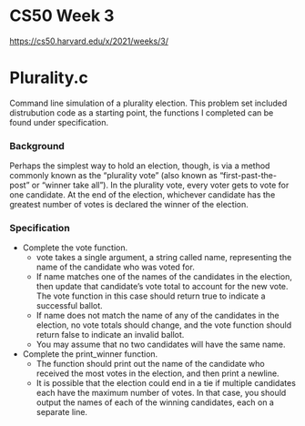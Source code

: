 # CS50 Week 3

https://cs50.harvard.edu/x/2021/weeks/3/

# Plurality.c

Command line simulation of a plurality election. This problem set included distrubution code as a starting point, the functions I completed can be found under specification.

### Background

Perhaps the simplest way to hold an election, though, is via a method commonly known as the “plurality vote” (also known as “first-past-the-post” or “winner take all”). In the plurality vote, every voter gets to vote for one candidate. At the end of the election, whichever candidate has the greatest number of votes is declared the winner of the election.

### Specification

- Complete the vote function. 
  - vote takes a single argument, a string called name, representing the name of the candidate who was voted for. 
  - If name matches one of the names of the candidates in the election, then update that candidate’s vote total to account for the new vote. The vote function in this case should return true to indicate a successful ballot. 
  - If name does not match the name of any of the candidates in the election, no vote totals should change, and the vote function should return false to indicate an invalid ballot. 
  - You may assume that no two candidates will have the same name. 
- Complete the print_winner function. 
  - The function should print out the name of the candidate who received the most votes in the election, and then print a newline. 
  - It is possible that the election could end in a tie if multiple candidates each have the maximum number of votes. In that case, you should output the names of each of the winning candidates, each on a separate line. 
